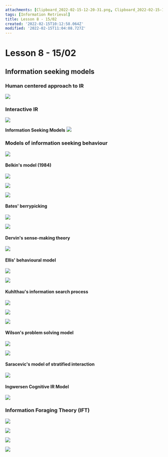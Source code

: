 ```yaml
---
attachments: [Clipboard_2022-02-15-12-20-31.png, Clipboard_2022-02-15-12-20-49.png, Clipboard_2022-02-15-12-23-52.png, Clipboard_2022-02-15-12-24-30.png, Clipboard_2022-02-15-12-25-33.png, Clipboard_2022-02-15-12-31-34.png, Clipboard_2022-02-15-12-31-52.png, Clipboard_2022-02-15-12-32-14.png, Clipboard_2022-02-15-12-35-59.png, Clipboard_2022-02-15-12-36-37.png, Clipboard_2022-02-15-12-36-59.png, Clipboard_2022-02-15-12-43-27.png, Clipboard_2022-02-15-12-43-53.png, Clipboard_2022-02-15-12-44-07.png, Clipboard_2022-02-15-12-44-17.png, Clipboard_2022-02-15-12-44-31.png, Clipboard_2022-02-15-12-48-42.png, Clipboard_2022-02-15-12-49-02.png, Clipboard_2022-02-15-12-49-15.png, Clipboard_2022-02-15-12-49-39.png, Clipboard_2022-02-15-13-03-35.png, Clipboard_2022-02-15-13-03-43.png, Clipboard_2022-02-15-13-03-50.png]
tags: [Information Retrieval]
title: Lesson 8 - 15/02
created: '2022-02-15T10:12:58.064Z'
modified: '2022-02-15T11:04:08.727Z'
---
```


# Lesson 8 - 15/02

## Information seeking models

### Human centered approach to IR

![](@attachment/Clipboard_2022-02-15-12-20-31.png)

### Interactive IR

![](@attachment/Clipboard_2022-02-15-12-20-49.png)

**Information Seeking Models**
![](@attachment/Clipboard_2022-02-15-12-23-52.png)

### Models of information seeking behaviour

![](@attachment/Clipboard_2022-02-15-12-24-30.png)

#### Belkin's model (1984)

![](@attachment/Clipboard_2022-02-15-12-25-33.png)

![](@attachment/Clipboard_2022-02-15-12-31-34.png)

![](@attachment/Clipboard_2022-02-15-12-31-52.png)

#### Bates' berrypicking

![](@attachment/Clipboard_2022-02-15-12-32-14.png)

![](@attachment/Clipboard_2022-02-15-12-35-59.png)

#### Dervin's sense-making theory

![](@attachment/Clipboard_2022-02-15-12-36-37.png)

#### Ellis' behavioural model

![](@attachment/Clipboard_2022-02-15-12-36-59.png)

![](@attachment/Clipboard_2022-02-15-12-43-27.png)

#### Kuhlthau's information search process

![](@attachment/Clipboard_2022-02-15-12-43-53.png)

![](@attachment/Clipboard_2022-02-15-12-44-07.png)

![](@attachment/Clipboard_2022-02-15-12-44-17.png)

#### Wilson's problem solving model

![](@attachment/Clipboard_2022-02-15-12-44-31.png)

![](@attachment/Clipboard_2022-02-15-12-48-42.png)

#### Saracevic's model of stratified interaction

![](@attachment/Clipboard_2022-02-15-12-49-02.png)

#### Ingwersen Cognitive IR Model

![](@attachment/Clipboard_2022-02-15-12-49-15.png)

### Information Foraging Theory (IFT)

![](@attachment/Clipboard_2022-02-15-12-49-39.png)

![](@attachment/Clipboard_2022-02-15-13-03-35.png)

![](@attachment/Clipboard_2022-02-15-13-03-43.png)

![](@attachment/Clipboard_2022-02-15-13-03-50.png)
